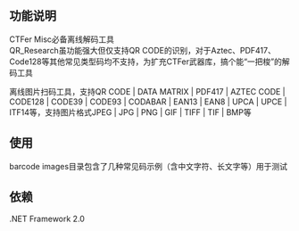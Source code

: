 ## 功能说明
CTFer Misc必备离线解码工具  
QR_Research虽功能强大但仅支持QR CODE的识别，对于Aztec、PDF417、Code128等其他常见类型码均不支持，为扩充CTFer武器库，搞个能“一把梭”的解码工具  

离线图片扫码工具，支持QR CODE | DATA MATRIX | PDF417 | AZTEC CODE | CODE128 | CODE39 | CODE93 | CODABAR | EAN13 | EAN8 | UPCA | UPCE | ITF14等，支持图片格式JPEG | JPG | PNG | GIF | TIFF | TIF | BMP等  

## 使用  
barcode images目录包含了几种常见码示例（含中文字符、长文字等）用于测试  

## 依赖  
.NET Framework 2.0  
